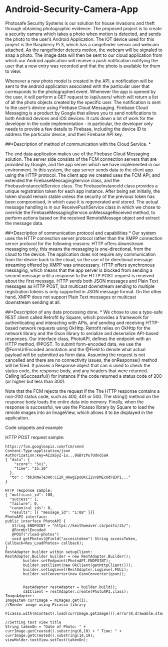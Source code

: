 # Android-Security-Camera-App

Photosafe Security Systems is our solution for house invasions and theft through obtaining photographic evidence. 
The proposed project is to create a security camera which takes a photo when motion is detected, and sends the photo 
to the user’s Android Application. The IOT device used for this project is the Raspberry Pi 3, which has a rangefinder 
sensor and webcam attached. As the rangefinder detects motion, the webcam will be signaled to snap a photo. 
The image data will then be sent to our cloud application from which our Android application will receive a push 
notification notifying the user that a new entry was recorded and that the photo is available for them to view. 


Whenever a new photo model is created in the API, a notification will be sent to the android application associated with 
the particular user that corresponds to the photographed event. Whenever the app is opened by the user, it will perform a 
GET request to /api/users/<userno> which will return a list of all the photo objects created by the specific user.
The notification is sent to the user’s device using Firebase Cloud Messaging. Firebase Cloud Messaging is a product by 
Google that allows you to send notifications to both Android devices and iOS devices. It cuts down a lot of work for the 
developer in the code implementation - in particular, the developer only needs to provide a few details to Firebase, including
the device ID to address the particular device, and their Firebase API key.

##*Description of method of communication with the Cloud Service. *

The end data application makes use of the Firebase Cloud Messaging solution. The server side consists of the FCM connection 
servers that are provided by Google, and the app server which we have implemented in our environment. In this system, the 
app server sends data to the client app using the HTTP protocol. The client app we created uses the FCM API, and extended the 
FirebaseMessagingService class, and the FirebaseInstanceIdService class. The FirebaseInstanceId class provides a unique 
registration token for each app instance. After being set initially, the token should remain stable unless the security of 
the previous token has been compromised, in which case it is regenerated and stored. The actual message handling is in our 
ReceivePushService class in which we chose to override the FirebaseMessagingService.onMessageReceived method, to perform 
actions based on the received RemoteMessage object and extract the message data.

##*Description of communication protocol and capabilities *
Our system uses the HTTP connection server protocol rather than the XMPP connection server protocol for the following reasons: 
HTTP offers downstream messaging only, this means the messaging is one-directional, from the cloud to the device. The 
application does not require any communication from the device back to the cloud, so the use of bi-directional message 
streaming offered by XMPP was unnecessary. 
HTTP offers synchronous messaging, which means that the app server is blocked from sending a second message until a response 
to the HTTP POST request is received about the first message. 
HTTP sends both JSON messages and Plain Text messages as HTTP POST, but multicast downstream sending to multiple registration
tokens is only supported in JSON message format. On the other hand, XMPP does not support Plain Text messages or multicast 
downstream sending at all.

##*Description of any data processing done. *
We chose to use a type-safe REST client called Retrofit by Square, which provides a framework for authenticating and 
interacting with APIs, and sending and receiving HTTP-based network requests using OkHttp. Retrofit relies on OkHttp for the 
network library and the Gson library to serialize and deserialize API-based responses. Our interface class, PhotoAPI, defines 
the endpoint with an HTTP method, @POST. To submit form-encoded data, we use the @FormUrlEncoded annotation and the @Field to 
denote what actual payload will be submitted as form data. 
Assuming the request is not cancelled and there are no connectivity issues, the onResponse() method will be fired. It passes a 
Response object that can is used to check the status code, the response body, and any headers that were returned. Calling 
isSuccessful() for instance if the code returned a status code of 200 (or higher but less than 300). 

Note that the FCM rejects the request if the  The HTTP response contains a non-200 status code, such as 400, 401 or 500. 
The string() method on the response body loads the entire data into memory. 
Finally, when the response is successful, we use the Picasso library by Square to load the remote images into an ImageView, 
which allows it to be displayed in the application. 


Code snippets and example

HTTP POST request sample: 
```
https://fcm.googleapis.com/fcm/send
Content-Type:application/json
Authorization:key=AIzaSyZ-1u...0GBYzPu7Udno5aA
{ "data": {
    "score": "5x1",
    "time": "15:10"
  },
  "to" : "bk3RNwTe3H0:CI2k_HHwgIpoDKCIZvvDMExUdFQ3P1..."
}

HTTP response sample:
{ "multicast_id": 108,
  "success": 1,
  "failure": 0,
  "canonical_ids": 0,
  "results": [{ "message_id": "1:08" }]}
PhotoAPI interface: 
public interface PhotoAPI {
   String ENDPOINT = "https://keithweaver.ca/posts/35/";
   @FormUrlEncoded
   @POST("/load-photos")
   void getPhotos(@Field("accesstoken") String accessToken, Callback<Res_LoadPhotos> callback);
}
RestAdapter builder within setupClient:
RestAdapter.Builder builder = new RestAdapter.Builder();
        builder.setEndpoint(PhotoAPI.ENDPOINT);
        builder.setClient(new OkClient(getHttpClient()));
        builder.setLogLevel(RestAdapter.LogLevel.FULL);
        builder.setConverter(new GsonConverter(gson));


        RestAdapter restAdapter = builder.build();
        sSIClient = restAdapter.create(PhotoAPI.class);
ImageAdapter:  
ImageItem currImage = mImages.get(i);
//Render image using Picasso library

Picasso.with(mContext).load(currImage.getImage()).error(R.drawable.star).into(viewHolder.getMainImage());

//Setting text view title
String takenOn = "Date of Photo: " + currImage.getCreated().substring(0,10) + " Time: " + currImage.getCreated().substring(14,19);
viewHolder.textView.setText(takenOn);
```


